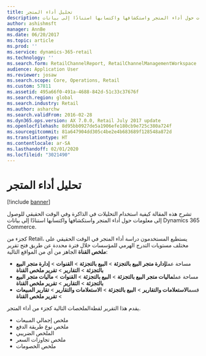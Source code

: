 ```yaml
---
title: تحليل أداء المتجر
description: تشرح هذه المقالة كيفية استخدام التحليلات في الذاكرة وفي الوقت الحقيقي للوصول إلى معلومات حول أداء المتجر واستكشافها واكتسابها استنادًا إلى بيانات Dynamics 365 Commerce.
author: ashishmsft
manager: AnnBe
ms.date: 06/20/2017
ms.topic: article
ms.prod: ''
ms.service: dynamics-365-retail
ms.technology: ''
ms.search.form: RetailChannelReport, RetailChannelManagementWorkspace
audience: Application User
ms.reviewer: josaw
ms.search.scope: Core, Operations, Retail
ms.custom: 57811
ms.assetid: 495a66f0-491a-4688-842d-51c33c37676f
ms.search.region: global
ms.search.industry: Retail
ms.author: asharchw
ms.search.validFrom: 2016-02-28
ms.dyn365.ops.version: AX 7.0.0, Retail July 2017 update
ms.openlocfilehash: 8d95bb0927de5a1906efe180cb9e725c380a724f
ms.sourcegitcommit: 81a647904dd305c4be2e4b683689f128548a872d
ms.translationtype: HT
ms.contentlocale: ar-SA
ms.lasthandoff: 02/01/2020
ms.locfileid: "3021490"
---
```

# <a name="analyze-store-performance"></a>تحليل أداء المتجر

[!include [banner](includes/banner.md)]

تشرح هذه المقالة كيفية استخدام التحليلات في الذاكرة وفي الوقت الحقيقي للوصول إلى معلومات حول أداء المتجر واستكشافها واكتسابها استنادًا إلى بيانات Dynamics 365 Commerce.

كجزء من Retail، يستطيع المستخدمون دراسة أداء المتجر في الوقت الحقيقي على مختلف مستويات التدرج الهرمي للمؤسسات خلال فترة محددة عن طريق فتح تقرير **ملخص القناة** الجاهز من أي من المواقع التالية:

- مساحة عمل**إدارة متجر البيع بالتجزئة** &gt; **البيع بالتجزئة** &gt; **القنوات** &gt; **إدارة متجر البيع بالتجزئة** &gt; **التقارير** &gt; **تقرير ملخص القناة‬**
- مساحة عمل**ماليات متجر البيع بالتجزئة** &gt; **البيع بالتجزئة** &gt; **القنوات** &gt; **ماليات متجر البيع بالتجزئة** &gt; **التقارير** &gt; **تقرير ملخص القناة‬**
- قسم**الاستعلامات والتقارير** &gt; **البيع بالتجزئة** &gt; **الاستعلامات والتقارير** &gt; **تقارير المبيعات** &gt; **تقرير ملخص القناة**

يقدم هذا التقرير لقطةالملخصات التالية كجزء من أداء المتجر.

- ملخص إجمالي المبيعات
- ملخص نوع طريقة الدفع
- الملخص الضريبي
- ملخص تجاوزات السعر
- ملخص الخصومات
